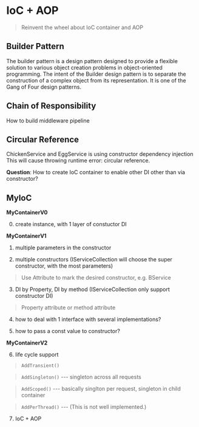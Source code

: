 # IoC + AOP
>Reinvent the wheel about IoC container and AOP

## Builder Pattern
The builder pattern is a design pattern designed to provide a flexible solution to various object creation problems in object-oriented programming. 
The intent of the Builder design pattern is to separate the construction of a complex object from its representation. 
It is one of the Gang of Four design patterns.

## Chain of Responsibility
How to build middleware pipeline

## Circular Reference
ChickenService and EggService is using constructor dependency injection
This will cause throwing runtime error: circular reference.

**Question**: How to create IoC container to enable other DI other than via constructor?

## MyIoC

**MyContainerV0**

0. create instance, with 1 layer of constuctor DI

**MyContainerV1**
1. multiple parameters in the constructor

2. multiple constructors (IServiceCollection will choose the super constructor, with the most parameters)

>Use Attribute to mark the desired constructor, e.g. BService

3. DI by Property, DI by method (IServiceCollection only support constructor DI)

>Property attribute or method attribute

4. how to deal with 1 interface with several implementations?

5. how to pass a const value to constructor?

**MyContainerV2**

6. life cycle support

>`AddTransient()`

>`AddSingleton()` --- singleton across all requests

>`AddScoped()` --- basically singlton per request, singleton in child container

>`AddPerThread()` --- (This is not well implemented.)

7. IoC + AOP
